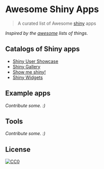 # Awesome Shiny Apps

> A curated list of Awesome [shiny](https://www.rstudio.com/products/shiny/) apps

*Inspired by the [awesome](https://github.com/sindresorhus/awesome) lists of  things.*

## Catalogs of Shiny apps

* [Shiny User Showcase](https://www.rstudio.com/products/shiny/shiny-user-showcase/)
* [Shiny Gallery](http://shiny.rstudio.com/gallery/)
* [Show me shiny!](http://www.showmeshiny.com/)
* [Shiny Widgets](http://shinyapps.org/)

## Example apps

*Contribute some. :)*

## Tools

*Contribute some. :)*

## License

[![CC0](http://i.creativecommons.org/p/zero/1.0/88x31.png)](http://creativecommons.org/publicdomain/zero/1.0/)
